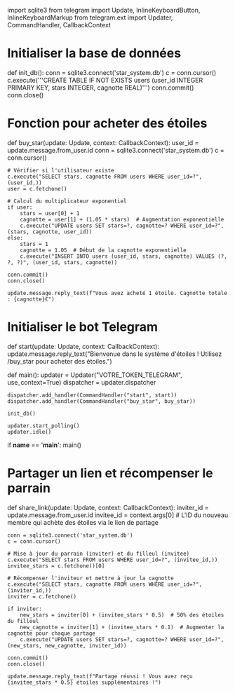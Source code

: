 import sqlite3
from telegram import Update, InlineKeyboardButton, InlineKeyboardMarkup
from telegram.ext import Updater, CommandHandler, CallbackContext

# Initialiser la base de données
def init_db():
    conn = sqlite3.connect('star_system.db')
    c = conn.cursor()
    c.execute('''CREATE TABLE IF NOT EXISTS users
                 (user_id INTEGER PRIMARY KEY, stars INTEGER, cagnotte REAL)''')
    conn.commit()
    conn.close()

# Fonction pour acheter des étoiles
def buy_star(update: Update, context: CallbackContext):
    user_id = update.message.from_user.id
    conn = sqlite3.connect('star_system.db')
    c = conn.cursor()
    
    # Vérifier si l'utilisateur existe
    c.execute("SELECT stars, cagnotte FROM users WHERE user_id=?", (user_id,))
    user = c.fetchone()
    
    # Calcul du multiplicateur exponentiel
    if user:
        stars = user[0] + 1
        cagnotte = user[1] + (1.05 * stars)  # Augmentation exponentielle
        c.execute("UPDATE users SET stars=?, cagnotte=? WHERE user_id=?", (stars, cagnotte, user_id))
    else:
        stars = 1
        cagnotte = 1.05  # Début de la cagnotte exponentielle
        c.execute("INSERT INTO users (user_id, stars, cagnotte) VALUES (?, ?, ?)", (user_id, stars, cagnotte))
    
    conn.commit()
    conn.close()

    update.message.reply_text(f"Vous avez acheté 1 étoile. Cagnotte totale : {cagnotte}€")

# Initialiser le bot Telegram
def start(update: Update, context: CallbackContext):
    update.message.reply_text("Bienvenue dans le système d'étoiles ! Utilisez /buy_star pour acheter des étoiles.")

def main():
    updater = Updater("VOTRE_TOKEN_TELEGRAM", use_context=True)
    dispatcher = updater.dispatcher

    dispatcher.add_handler(CommandHandler("start", start))
    dispatcher.add_handler(CommandHandler("buy_star", buy_star))

    init_db()

    updater.start_polling()
    updater.idle()

if __name__ == '__main__':
    main()
# Partager un lien et récompenser le parrain
def share_link(update: Update, context: CallbackContext):
    inviter_id = update.message.from_user.id
    invitee_id = context.args[0]  # L'ID du nouveau membre qui achète des étoiles via le lien de partage
    
    conn = sqlite3.connect('star_system.db')
    c = conn.cursor()

    # Mise à jour du parrain (inviter) et du filleul (invitee)
    c.execute("SELECT stars FROM users WHERE user_id=?", (invitee_id,))
    invitee_stars = c.fetchone()[0]
    
    # Récompenser l'inviteur et mettre à jour la cagnotte
    c.execute("SELECT stars, cagnotte FROM users WHERE user_id=?", (inviter_id,))
    inviter = c.fetchone()
    
    if inviter:
        new_stars = inviter[0] + (invitee_stars * 0.5)  # 50% des étoiles du filleul
        new_cagnotte = inviter[1] + (invitee_stars * 0.1)  # Augmenter la cagnotte pour chaque partage
        c.execute("UPDATE users SET stars=?, cagnotte=? WHERE user_id=?", (new_stars, new_cagnotte, inviter_id))

    conn.commit()
    conn.close()

    update.message.reply_text(f"Partage réussi ! Vous avez reçu {invitee_stars * 0.5} étoiles supplémentaires !")

